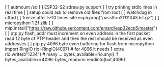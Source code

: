 [ ] autmount /sd
[ ] ESP32-S2 sdraw.py support
[ ] try printing stdio lines in real time
[ ] setup could ask to remove old files from root
[ ] watchdog in uftpd
[ ] freeze after 5-10 times site ecp5.prog(\"passthru21111043.bit.gz\")
[ ] micropython 1.21 zlib
[ ] mip.install("https://raw.githubusercontent.com/emard/esp32ecp5/master")
[ ] ptp.py flash_addr must increment on even address
    in the first packet read 12 byte of PTP header and then the
    rest should be received as even addresses
[ ] ptp.py 4096 byte even buffering for flash
    from micropython import RingIO
    rio=RingIO(4097) # for 4096 it needs 1 extra
    rio.write(b"1234") # many ...
    bytes_available=rio.any()
    if bytes_available>=4096:
      bytes_read=rio.readinto(buf,4096)
    
    
